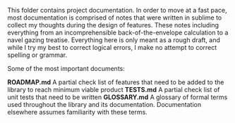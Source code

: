 This folder contains project documentation. In order to move at a fast pace, most documentation is comprised of notes that were written in sublime to collect my thoughts during the design of features. These notes including everything from an incomprehensible back-of-the-envelope calculation to a navel gazing treatise. Everything here is only meant as a rough draft, and while I try my best to correct logical errors, I make no attempt to correct spelling or grammar.

Some of the most important documents:

**ROADMAP.md**	A partial check list of features that need to be added to the library to reach minimum viable product
**TESTS.md**	A partial check list of unit tests that need to be written
**GLOSSARY.md**	A glossary of formal terms used throughout the library and its documentation. Documentation elsewhere assumes familiarity with these terms. 